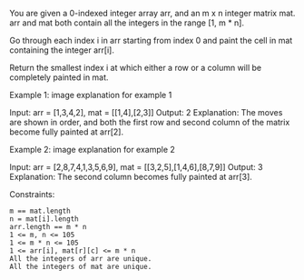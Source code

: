 You are given a 0-indexed integer array arr, and an m x n integer matrix mat. arr and mat both contain all the integers in the range [1, m * n].

Go through each index i in arr starting from index 0 and paint the cell in mat containing the integer arr[i].

Return the smallest index i at which either a row or a column will be completely painted in mat.

 

Example 1:
image explanation for example 1

Input: arr = [1,3,4,2], mat = [[1,4],[2,3]]
Output: 2
Explanation: The moves are shown in order, and both the first row and second column of the matrix become fully painted at arr[2].

Example 2:
image explanation for example 2

Input: arr = [2,8,7,4,1,3,5,6,9], mat = [[3,2,5],[1,4,6],[8,7,9]]
Output: 3
Explanation: The second column becomes fully painted at arr[3].

 

Constraints:

    m == mat.length
    n = mat[i].length
    arr.length == m * n
    1 <= m, n <= 105
    1 <= m * n <= 105
    1 <= arr[i], mat[r][c] <= m * n
    All the integers of arr are unique.
    All the integers of mat are unique.

